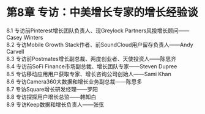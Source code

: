 # 第8章 专访：中美增长专家的增长经验谈  
8.1 专访前Pinterest增长团队负责人、现Greylock Partners风投增长顾问——Casey Winters  
8.2 专访Mobile Growth Stack作者、前SoundCloud用户留存负责人——Andy Carvell  
8.3 专访前Postmates增长副总裁、两度创业者、天使投资人——陈思齐  
8.4 专访前SoFi Finance市场副总裁、增长团队专家——Steven Dupree  
8.5 专访移动应用用户获取专家、增长咨询公司创始人——Sami Khan  
8.6 专访Camera360大数据和增长业务副总裁——陈思多  
8.7 专访Square增长研发经理——罗阳  
8.8 专访探探用户增长总监——韩知白  
8.9 专访Keep数据和增长负责人——张弦  